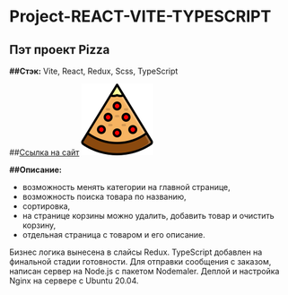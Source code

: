 # Project-REACT-VITE-TYPESCRIPT

## Пэт проект Pizza

__##Стэк:__ Vite, React, Redux, Scss, TypeScript

##[Ссылка на сайт](https://pizza.magmus-web.ru/) ![логотип](./src/assets/img/pizza-logo.svg)

__##Описание:__ 
- возможность менять категории на главной странице,
- возможность поиска товара по названию,
- сортировка, 
- на странице корзины можно удалить, добавить товар и очистить корзину,
- отдельная страница с товаром и его описание.

Бизнес логика вынесена в слайсы Redux.
TypeScript добавлен на финальной стадии готовности.
Для отправки сообщения с заказом, написан сервер на Node.js с пакетом Nodemaler.
Деплой и настройка Nginx на сервере с Ubuntu 20.04.
